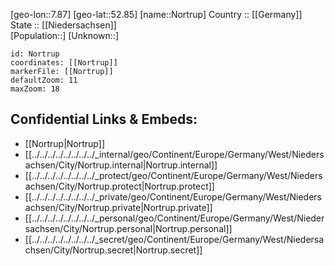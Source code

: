 ﻿---
location: [52.85,7.87] 
mapzoom: [7,12] 
mapmarker: city 
type: City
tags:
- geo/City


SpocWebEntityId: 32963
isDeleted: false
confidential: public

---
[geo-lon::7.87] 
[geo-lat::52.85] 
[name::Nortrup] 
Country :: [[Germany]]  
State :: [[Niedersachsen]]  
[Population::] 
[Unknown::] 


```leaflet
id: Nortrup
coordinates: [[Nortrup]] 
markerFile: [[Nortrup]] 
defaultZoom: 11 
maxZoom: 18
```


## Confidential Links & Embeds: 
- [[Nortrup|Nortrup]]  
- [[../../../../../../../../_internal/geo/Continent/Europe/Germany/West/Niedersachsen/City/Nortrup.internal|Nortrup.internal]] 
- [[../../../../../../../../_protect/geo/Continent/Europe/Germany/West/Niedersachsen/City/Nortrup.protect|Nortrup.protect]] 
- [[../../../../../../../../_private/geo/Continent/Europe/Germany/West/Niedersachsen/City/Nortrup.private|Nortrup.private]] 
- [[../../../../../../../../_personal/geo/Continent/Europe/Germany/West/Niedersachsen/City/Nortrup.personal|Nortrup.personal]] 
- [[../../../../../../../../_secret/geo/Continent/Europe/Germany/West/Niedersachsen/City/Nortrup.secret|Nortrup.secret]] 
